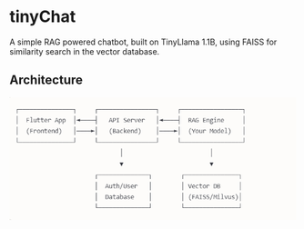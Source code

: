 # tinyChat
A simple RAG powered chatbot, built on TinyLlama 1.1B, using FAISS for similarity search in the vector database. 

## Architecture
![image](assets/arch.png)
